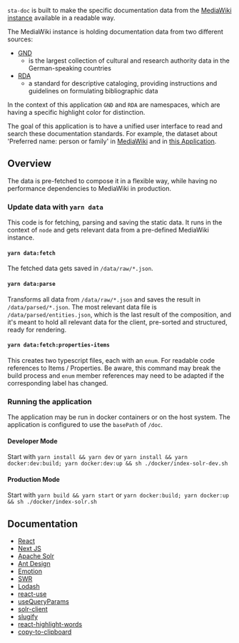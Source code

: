 `sta-doc` is built to make the specific documentation data from the [MediaWiki instance](https://sta.dnb.de/wiki/Hauptseite) available in a readable way.

The MediaWiki instance is holding documentation data from two different sources:

- [GND](https://gnd.network/)
  - is the largest collection of cultural and research authority data in the German-speaking countries
- [RDA](http://www.rda-rsc.org/)
  - a standard for descriptive cataloging, providing instructions and guidelines on formulating bibliographic data

In the context of this application `GND` and `RDA` are namespaces, which are having a specific highlight color for distinction.

The goal of this application is to have a unified user interface to read and search these documentation standards.
For example, the dataset about 'Preferred name: person or family' in [MediaWiki](https://sta.dnb.de/wiki/Property:P58) and in [this Application](https://sta.dnb.de/doc/GND-DF-BENENNUNG-BEVORZUGT-PERSON-FAMILIE).

## Overview

The data is pre-fetched to compose it in a flexible way, while having no performance dependencies to MediaWiki in production.

### Update data with `yarn data`

This code is for fetching, parsing and saving the static data. It runs in the context of `node` and gets relevant data from a pre-defined MediaWiki instance.

#### `yarn data:fetch`

The fetched data gets saved in `/data/raw/*.json`.

#### `yarn data:parse`

Transforms all data from `/data/raw/*.json` and saves the result in `/data/parsed/*.json`. The most relevant data file is `/data/parsed/entities.json`, which is the last result of the composition, and it's meant to hold all relevant data for the client, pre-sorted and structured, ready for rendering.

#### `yarn data:fetch:properties-items`

This creates two typescript files, each with an `enum`. For readable code references to Items / Properties.
Be aware, this command may break the build process and `enum` member references may need to be adapted if the corresponding label has changed.

### Running the application

The application may be run in docker containers or on the host system. The application is configured to use the `basePath` of `/doc`.

#### Developer Mode

Start with `yarn install && yarn dev` or `yarn install && yarn docker:dev:build; yarn docker:dev:up && sh ./docker/index-solr-dev.sh`

#### Production Mode

Start with `yarn build && yarn start` or `yarn docker:build; yarn docker:up && sh ./docker/index-solr.sh`

## Documentation

- [React](https://react.dev/reference/react)
- [Next JS](https://nextjs.org/docs)
- [Apache Solr](https://solr.apache.org/guide/solr/latest/index.html)
- [Ant Design](https://ant.design/components/overview/)
- [Emotion](https://emotion.sh/docs/introduction)
- [SWR](https://swr.vercel.app/docs/getting-started)
- [Lodash](https://lodash.com/docs)
- [react-use](https://github.com/streamich/react-use#--------------------react-use------------------)
- [useQueryParams](https://github.com/pbeshai/use-query-params#usequeryparams)
- [solr-client](https://lbdremy.github.io/solr-node-client/)
- [slugify](https://github.com/simov/slugify#slugify)
- [react-highlight-words](https://github.com/bvaughn/react-highlight-words#usage)
- [copy-to-clipboard](https://github.com/sudodoki/copy-to-clipboard#copy-to-clipboard-)
